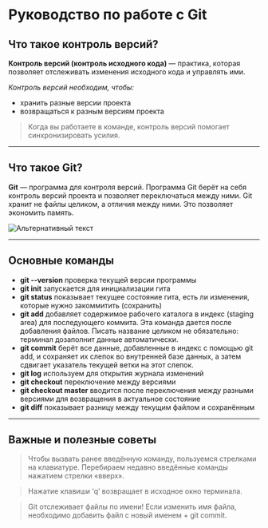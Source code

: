 # Руководство по работе с Git

## Что такое контроль версий?

**Контроль версий (контроль исходного кода)** — практика, которая позволяет отслеживать 
изменения исходного кода и управлять ими. 

*Контроль версий необходим, чтобы:*

* хранить разные версии проекта
* возвращаться к разным версиям проекта

>Когда вы работаете в команде, контроль версий помогает синхронизировать усилия.

***

## Что такое Git?

**Git** — программа для контроля версий. Программа Git берёт на себя контроль версий 
проекта и позволяет переключаться между 
ними. Git хранит не файлы целиком, а отличия между ними. Это позволяет экономить память.


![Альтернативный текст](https://fuzeservers.ru/wp-content/uploads/3/0/c/30c29ce4cc08523ecc6e1f205bc207d0.jpeg)

***

## Основные команды 

* **git --version** проверка текущей версии программы
* **git init** запускается для инициализации гита
* **git status** показывает текущее состояние гита, есть ли изменения, которые нужно закоммитить (сохранить)
* **git add** добавляет содержимое рабочего каталога в индекс (staging area) для последующего коммита. Эта команда дается после добавления файлов. Писать название целиком не обязательно: терминал дозаполнит данные автоматически.
* **git commit** берёт все данные, добавленные в индекс с помощью git add, и сохраняет их слепок во внутренней базе данных, а затем сдвигает указатель текущей ветки на этот слепок.
* **git log** используем для открытия журнала изменений
* **git checkout** переключение между версиями
* **git checkout master** вводится после переключения между разными версиями для возвращения в актуальное состояние
* **git diff** показывает разницу между текущим файлом и сохранённым
***

## Важные и полезные советы
>Чтобы вызвать ранее введённую команду, пользуемся стрелками на клавиатуре. Перебираем недавно введённые команды нажатием стрелки «вверх».

> Нажатие клавиши ‘q’ возвращает в исходное окно терминала.

>Git отслеживает файлы по имени! Если изменить имя файла, необходимо добавить файл с новый именем + git commit.



